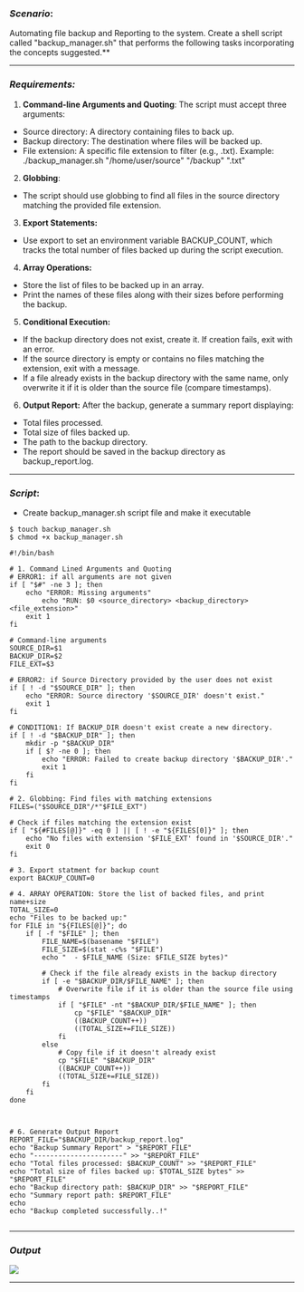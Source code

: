 

### ***Scenario***: 
Automating file backup and Reporting to the system. Create a shell script called "backup_manager.sh" that performs the following tasks incorporating the concepts suggested.**

---

### ***Requirements:***

1. **Command-line Arguments and Quoting**: The script must accept three arguments: 
- Source directory: A directory containing files to back up. 
- Backup directory: The destination where files will be backed up. 
- File extension: A specific file extension to filter (e.g., .txt).
	Example: ./backup_manager.sh "/home/user/source" "/backup" ".txt"

2. **Globbing**:
- The script should use globbing to find all files in the source directory matching the provided file extension.

3. **Export Statements:**
- Use export to set an environment variable BACKUP_COUNT, which tracks the total number of files backed up during the script execution.

4. **Array Operations:**
- Store the list of files to be backed up in an array.
- Print the names of these files along with their sizes before performing the backup.

5. **Conditional Execution:**
- If the backup directory does not exist, create it. If creation fails, exit with an error.
- If the source directory is empty or contains no files matching the extension, exit with a message.
- If a file already exists in the backup directory with the same name, only overwrite it if it is older than the source file (compare timestamps).

6. **Output Report:**
After the backup, generate a summary report displaying:
- Total files processed.
- Total size of files backed up.
- The path to the backup directory.
- The report should be saved in the backup directory as backup_report.log.

---

### ***Script***:

- Create backup_manager.sh script file and make it executable
```
$ touch backup_manager.sh
$ chmod +x backup_manager.sh
```

```
#!/bin/bash

# 1. Command Lined Arguments and Quoting
# ERROR1: if all arguments are not given 
if [ "$#" -ne 3 ]; then
	echo "ERROR: Missing arguments"
       	echo "RUN: $0 <source_directory> <backup_directory> <file_extension>"
	exit 1
fi

# Command-line arguments
SOURCE_DIR=$1
BACKUP_DIR=$2
FILE_EXT=$3

# ERROR2: if Source Directory provided by the user does not exist
if [ ! -d "$SOURCE_DIR" ]; then
    echo "ERROR: Source directory '$SOURCE_DIR' doesn't exist."
    exit 1
fi

# CONDITION1: If BACKUP_DIR doesn't exist create a new directory. 
if [ ! -d "$BACKUP_DIR" ]; then
    mkdir -p "$BACKUP_DIR"
    if [ $? -ne 0 ]; then
        echo "ERROR: Failed to create backup directory '$BACKUP_DIR'."
        exit 1
    fi
fi

# 2. Globbing: Find files with matching extensions
FILES=("$SOURCE_DIR"/*"$FILE_EXT")

# Check if files matching the extension exist
if [ "${#FILES[@]}" -eq 0 ] || [ ! -e "${FILES[0]}" ]; then
    echo "No files with extension '$FILE_EXT' found in '$SOURCE_DIR'."
    exit 0
fi

# 3. Export statment for backup count
export BACKUP_COUNT=0

# 4. ARRAY OPERATION: Store the list of backed files, and print name+size
TOTAL_SIZE=0
echo "Files to be backed up:"
for FILE in "${FILES[@]}"; do
    if [ -f "$FILE" ]; then
        FILE_NAME=$(basename "$FILE")
        FILE_SIZE=$(stat -c%s "$FILE")
        echo "  - $FILE_NAME (Size: $FILE_SIZE bytes)"
        
        # Check if the file already exists in the backup directory
        if [ -e "$BACKUP_DIR/$FILE_NAME" ]; then
            # Overwrite file if it is older than the source file using timestamps
            if [ "$FILE" -nt "$BACKUP_DIR/$FILE_NAME" ]; then
                cp "$FILE" "$BACKUP_DIR"
                ((BACKUP_COUNT++))
                ((TOTAL_SIZE+=FILE_SIZE))
            fi
        else
            # Copy file if it doesn't already exist
            cp "$FILE" "$BACKUP_DIR"
            ((BACKUP_COUNT++))
            ((TOTAL_SIZE+=FILE_SIZE))
        fi
    fi
done



# 6. Generate Output Report
REPORT_FILE="$BACKUP_DIR/backup_report.log"
echo "Backup Summary Report" > "$REPORT_FILE"
echo "----------------------" >> "$REPORT_FILE"
echo "Total files processed: $BACKUP_COUNT" >> "$REPORT_FILE"
echo "Total size of files backed up: $TOTAL_SIZE bytes" >> "$REPORT_FILE"
echo "Backup directory path: $BACKUP_DIR" >> "$REPORT_FILE"
echo "Summary report path: $REPORT_FILE"
echo
echo "Backup completed successfully..!"


```

---

### ***Output***

![](../images/Pasted%image%20250128220911.webp)

---


